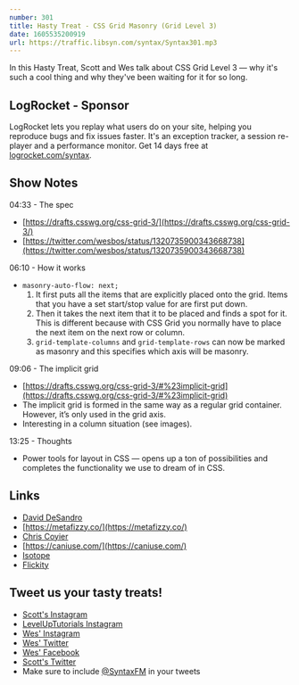 ```yaml
---
number: 301
title: Hasty Treat - CSS Grid Masonry (Grid Level 3)
date: 1605535200919
url: https://traffic.libsyn.com/syntax/Syntax301.mp3
---
```


In this Hasty Treat, Scott and Wes talk about CSS Grid Level 3 — why it's such a cool thing and why they've been waiting for it for so long.

## LogRocket - Sponsor
LogRocket lets you replay what users do on your site, helping you reproduce bugs and fix issues faster. It's an exception tracker, a session re-player and a performance monitor. Get 14 days free at [logrocket.com/syntax](https://logrocket.com/syntax).

## Show Notes

04:33 - The spec
* [https://drafts.csswg.org/css-grid-3/](https://drafts.csswg.org/css-grid-3/)
* [https://twitter.com/wesbos/status/1320735900343668738](https://twitter.com/wesbos/status/1320735900343668738)

06:10 - How it works
* `masonry-auto-flow: next;`
  1. It first puts all the items that are explicitly placed onto the grid. Items that you have a set start/stop value for are first put down.
  2. Then it takes the next item that it to be placed and finds a spot for it. This is different because with CSS Grid you normally have to place the next item on the next row or column.
  3. `grid-template-columns` and `grid-template-rows` can now be marked as masonry and this specifies which axis will be masonry.

09:06 - The implicit grid
* [https://drafts.csswg.org/css-grid-3/#%23implicit-grid](https://drafts.csswg.org/css-grid-3/#%23implicit-grid)
* The implicit grid is formed in the same way as a regular grid container. However, it’s only used in the grid axis.
* Interesting in a column situation (see images).

13:25 - Thoughts
* Power tools for layout in CSS — opens up a ton of possibilities and completes the functionality we use to dream of in CSS.

## Links
* [David DeSandro](https://desandro.com/)
* [https://metafizzy.co/](https://metafizzy.co/)
* [Chris Coyier](https://chriscoyier.net/)
* [https://caniuse.com/](https://caniuse.com/)
* [Isotope](https://isotope.metafizzy.co/)
* [Flickity](https://flickity.metafizzy.co/)

## Tweet us your tasty treats!
* [Scott's Instagram](https://www.instagram.com/stolinski/)
* [LevelUpTutorials Instagram](https://www.instagram.com/LevelUpTutorials/)
* [Wes' Instagram](https://www.instagram.com/wesbos/)
* [Wes' Twitter](https://twitter.com/wesbos)
* [Wes' Facebook](https://www.facebook.com/wesbos.developer)
* [Scott's Twitter](https://twitter.com/stolinski)
* Make sure to include [@SyntaxFM](https://twitter.com/SyntaxFM) in your tweets